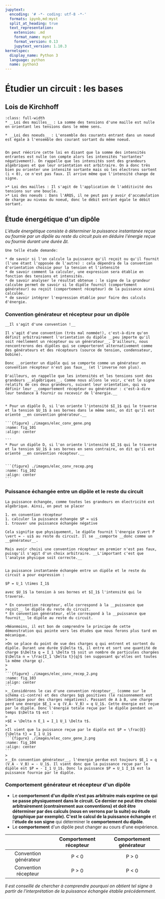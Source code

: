 ```yaml
---
jupytext:
  encoding: '# -*- coding: utf-8 -*-'
  formats: ipynb,md:myst
  split_at_heading: true
  text_representation:
    extension: .md
    format_name: myst
    format_version: 0.13
    jupytext_version: 1.10.3
kernelspec:
  display_name: Python 3
  language: python
  name: python3
---
```

# Étudier un circuit : les bases

## Lois de Kirchhoff

````{important} 
:class: full-width
* __Loi des mailles__ : La somme des tensions d'une maille est nulle en orientant les tensions dans le même sens.

* __Loi des noeuds__ : L'ensemble des courants entrant dans un noeud est égale à l'ensemble des courant sortant du même noeud.
````

````{sidebar} Remarque

On peut réécrire cette loi en disant que la somme des intensités entrantes est nulle (on compte alors les intensités "sortantes" négativement). On rappelle que les intensités sont des grandeurs algébriques et que leur orientation est arbitraire. On a donc très bien pu orienter une intensité sortante mais où les électrons sortent (i < 0), ce n'est pas faux. Il arrive même que l'intensité change de signe.

````
```{topic} Démonstration
>* Loi des mailles : Il s'agit de l'application de l'additivité des tensions sur une boucle.
>* Loi des noeuds : Dans l'ARQS, il ne peut pas y avoir d'accumulation de charge au niveau du noeud, donc le débit entrant égale le débit sortant.
```
<!-- TODO: Mettre plus tard un exercice sur Kirchoff et loi de noeus pootentiel-->


## Étude énergétique d'un dipôle

_L'étude énergétique consiste à déterminer la puissance instantanée reçue ou fournie par un dipôle au reste du circuit puis en déduire l'énergie reçue ou fournie durant une durée $\Delta t$._

````{topic} Raisonnement
Une telle étude demande:

* de savoir si l'on calcule la puissance qu'il reçoit ou qu'il fournit (l'une étant l'opposée de l'autre) : cela dépendra de la convention d'orientation choisie pour la tension et l'intensité
* de savoir comment la calculer, une expression sera établie en fonction des tensions et intensités.
* de savoir analyser le résultat obtenue : le signe de la grandeur calculée permet de savoir si le dipôle fournit (comportement générateur) ou reçoit (comportement récepteur) de la puissance ainsi calculée.
* de savoir intégrer l'expression établie pour faire des calculs d'énergie.
````

### Convention générateur et récepteur pour un dipôle

````{sidebar} ATTENTION
__Il s'agit d'une convention !__

Il s'agit d'une convention (très mal nommée!), c'est-à-dire qu'on définit arbitrairement l'orientation du dipôle __peu importe qu'il soit réellement un récepteur ou un générateur__. D'ailleurs, nous rencontrerons des dipôles qui se comporteront alternativement comme des générateurs et des récepteurs (source de tension, condensateur, bobine).

Donc __orienter un dipôle qui se comporte comme un générateur en convention récepteur n'est pas faux__ (et l'inverse non plus).

D'ailleurs, on rappelle que les intensités et les tensions sont des grandeurs __algébriques__. Comme nous allons le voir, c'est le signe relatifs de ces deux grandeurs, suivant leur orientation, qui va définir leur __comportement récepteur ou générateur : c'est-à-dire leur tendance à fournir ou recevoir de l'énergie.__
````
````{important} __Convention générateur et récepteur__

* Pour un dipôle D, si l'on oriente l'intensité $I_1$ qui le traverse et la tension $U_1$ à ses bornes dans le même sens, on dit qu'il est orienté __en convention générateur.__

```{figure} ./images/elec_conv_gene.png
:name: fig_101
:align: center

```
* Pour un dipôle D, si l'on oriente l'intensité $I_1$ qui le traverse et la tension $U_1$ à ses bornes en sens contraire, on dit qu'il est orienté __en convention récepteur.__


```{figure} ./images/elec_conv_recep.png
:name: fig_102
:align: center
```
````

### Puissance échangée entre un dipôle et le reste du circuit

````{sidebar} __Caractère algébrique de la puissance échangée__
La puissance échangée, comme toutes les grandeurs en électricité est algébrique. Ainsi, on peut se placer

1. en convention récepteur
1. calculer la puissance échangée $P = ui$
1. trouver une puissance échangée négative

Cela signifie que physiquement, le dipôle fournit l'énergie $\vert P \vert = - ui$ au reste du circuit. Il se __comporte __donc comme un __générateur__.

Mais avoir choisi une convention récepteur en premier n'est pas faux, puisqu'il s'agit d'un choix arbitraire. __L'important c'est que l'analyse physique soit correcte.__
````
````{important} __Puissance instantanée échangée entre un dipôle et le reste du circuit__

La puissance instantanée échangée entre un dipôle et le reste du circuit a pour expression :

$P = U_1 \times I_1$

avec $U_1$ la tension à ses bornes et $I_1$ l'intensité qui le traverse.

* En convention récepteur, elle correspond à la __puissance que reçoit__ le dipôle du reste du circuit.
* En convention générateur, elle correspond à la __puissance que fournit__ le dipôle au reste du circuit.

````

````{topic} Démonstration (pas à connaître)  
>Néanmoins, il est bon de comprendre le principe de cette démonstration qui pointe vers les études que nous ferons plus tard en mécanique.
>
>On se place du point de vue des charges q qui entrent et sortent du dipôle. Durant une durée $\Delta t$, il entre et sort une quantité de charge $\Delta q = I_1 \Delta t$ soit un nombre de particules chargées $\Delta n = \frac{I_1 \Delta t}{q}$ (en supposant qu'elles ont toutes la même charge q).
>
>
```{figure} ./images/elec_conv_recep_2.png
:name: fig_103
:align: center
```
>__Considérons le cas d'une convention récepteur__ (comme sur le schéma ci-contre) et des charges $q$ positives (le raisonnement est identique pour des charges négatives). Passant de A à B, une charge perd une énergie $E_1 = q (V_A- V_B) = q U_1$. Cette énergie est reçue par le dipôle. Donc l'énergie totale reçue par le dipôle pendant un temps $\Delta t$ est :
>
>$E = \Delta n E_1 = I_1 U_1 \Delta t$.
>
>Il vient que la puissance reçue par le dipôle est $P = \frac{E}{\Delta t} = I_1 U_1$
```{figure} ./images/elec_conv_gene_2.png
:name: fig_104
:align: center
```
>
>__En convention générateur__, l'énergie perdue est toujours $E_1 = q (V_A - V_B) = - U_1$. Il vient donc que la puissance reçue par le dipôle est $P = - I_1 U_1$. Donc la puissance $P = U_1 I_1$ est la puissance fournie par le dipôle.
````

### Comportement générateur et récepteur d'un dipôle

* Le __comportement __d'un dipôle n'est pas arbitraire mais exprime ce qui se passe physiquement dans le circuit. Ce dernier ne peut être choisi arbitrairement (contrairement aux conventions) et doit être déterminer par des calculs (nous en verrons par la suite) ou étude (graphique par exemple). C'est le calcul de la__ puissance échangée__ et l'__étude de son signe__ qui déterminer le __comportement du dipôle__.
* Le __comportement__ d'un dipôle peut changer au cours d'une expérience.


| | Comportement récepteur | Comportement générateur |
|:-:|:-:|:-:|
| Convention générateur | P < 0 | P > 0 |
|Convention récepteur | P > 0 | P < 0 |

_Il est conseillé de chercher à comprendre pourquoi on obtient tel signe à partir de l'interprétation de la puissance échangée établie précédemment._

